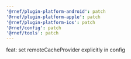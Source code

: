 ```yaml
---
'@rnef/plugin-platform-android': patch
'@rnef/plugin-platform-apple': patch
'@rnef/plugin-platform-ios': patch
'@rnef/config': patch
'@rnef/tools': patch
---
```


feat: set remoteCacheProvider explicitly in config
